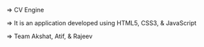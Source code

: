 => CV Engine

=> It is an application developed using HTML5, CSS3, & JavaScript

=> Team Akshat, Atif, & Rajeev 